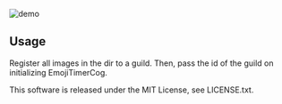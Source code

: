 ![demo](https://raw.github.com/wiki/yoko72/emoji_timer/images/emoji_timer_sample.gif)

## Usage

Register all images in the dir to a guild. 
Then, pass the id of the guild on initializing EmojiTimerCog.

This software is released under the MIT License, see LICENSE.txt.
